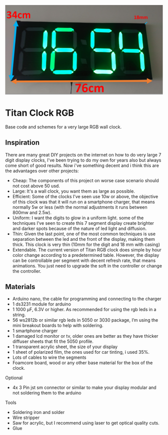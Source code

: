 ![alt text](https://raw.githubusercontent.com/jotatsu/TitanClock-RGB/master/ClockMeasure.png)

# Titan Clock RGB

Base code and schemes for a very large RGB wall clock.

## Inspiration
There are many great DIY projects on the internet on how to do very large 7 digit display clocks, I've been trying to do my own for years also but always come short of good results. Now i've something decent and i think this are the advantages over other projects:

- Cheap: The components of this project on worse case scenario should not cost above 50 usd. 
- Large: It's a wall clock, you want them as large as possible.
- Efficient: Some of the clocks I’ve seen use 10w or above, the objective of this clock was that it will run on a smartphone charger, that means normally 5w or less (with the normal adjustments it runs between 800mw and 2.5w).
- Uniform: I want the digits to glow in a uniform light. some of the techniques I’ve seen to create this 7 segment display create brighter and darker spots because of the nature of led light and diffusion.
- Thin: Given the last point, one of the most common techniques is use separation between the led and the front of the display, making them thick. This clock is very thin (10mm for the digit and 18 mm with casing)
- Extendable. The current version of Titan RGB clock does simple by hour color change according to a predetermined table. However, the display can be controllable per segment with decent refresh rate, that means animations. You just need to upgrade the soft in the controller or change the controller. 

## Materials 
- Arduino nano, the cable for programming and connecting to the charger
- 1 ds3231 module for arduino 
- 1 1000 µF, 6.3V or higher. As recommended for using the rgb leds in a string. 
- 56 ws2812b or similar rgb leds in 5050 or 3030 package, I’m using the mini breakout boards to help with soldering.
- 1 smartphone charger
- 1 damaged lcd monitor or tv, older ones are better as they have thicker diffuser sheets that fit the 5050 profile.
- 1 transparent acrylic sheet, the size of your display
- 1 sheet of polarized film, the ones used for car tinting, i used 35%.
- Lots of cables to wire the segments
- Foamcore board, wood or any other base material for the box of the clock.  

Optional

- 4x 3 Pin jst sm connector or similar to make your display modular and not soldering them to the arduino 
 
Tools
- Soldering iron and solder
- Wire stripper 
- Saw for acrylic, but I recommend using laser to get optical quality cuts.  
- Glue
